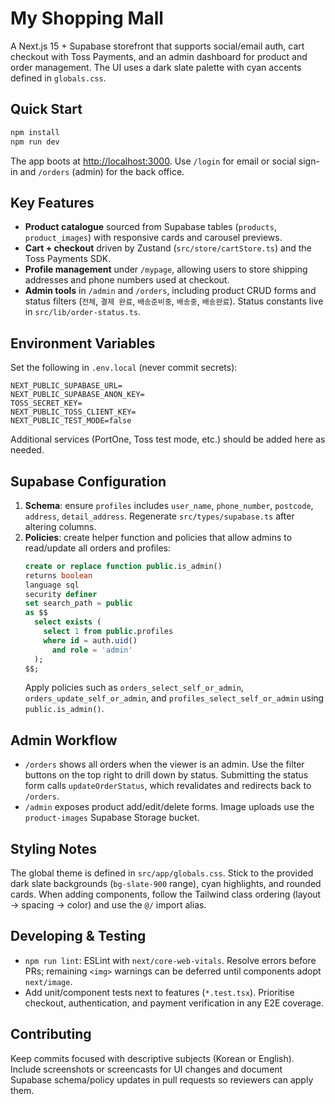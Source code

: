 # My Shopping Mall

A Next.js 15 + Supabase storefront that supports social/email auth, cart checkout with Toss Payments, and an admin dashboard for product and order management. The UI uses a dark slate palette with cyan accents defined in `globals.css`.

## Quick Start

```bash
npm install
npm run dev
```

The app boots at [http://localhost:3000](http://localhost:3000). Use `/login` for email or social sign-in and `/orders` (admin) for the back office.

## Key Features
- **Product catalogue** sourced from Supabase tables (`products`, `product_images`) with responsive cards and carousel previews.
- **Cart + checkout** driven by Zustand (`src/store/cartStore.ts`) and the Toss Payments SDK.
- **Profile management** under `/mypage`, allowing users to store shipping addresses and phone numbers used at checkout.
- **Admin tools** in `/admin` and `/orders`, including product CRUD forms and status filters (`전체`, `결제 완료`, `배송준비중`, `배송중`, `배송완료`). Status constants live in `src/lib/order-status.ts`.

## Environment Variables
Set the following in `.env.local` (never commit secrets):

```
NEXT_PUBLIC_SUPABASE_URL=
NEXT_PUBLIC_SUPABASE_ANON_KEY=
TOSS_SECRET_KEY=
NEXT_PUBLIC_TOSS_CLIENT_KEY=
NEXT_PUBLIC_TEST_MODE=false
```

Additional services (PortOne, Toss test mode, etc.) should be added here as needed.

## Supabase Configuration
1. **Schema**: ensure `profiles` includes `user_name`, `phone_number`, `postcode`, `address`, `detail_address`. Regenerate `src/types/supabase.ts` after altering columns.
2. **Policies**: create helper function and policies that allow admins to read/update all orders and profiles:
   ```sql
   create or replace function public.is_admin()
   returns boolean
   language sql
   security definer
   set search_path = public
   as $$
     select exists (
       select 1 from public.profiles
       where id = auth.uid()
         and role = 'admin'
     );
   $$;
   ```
   Apply policies such as `orders_select_self_or_admin`, `orders_update_self_or_admin`, and `profiles_select_self_or_admin` using `public.is_admin()`.

## Admin Workflow
- `/orders` shows all orders when the viewer is an admin. Use the filter buttons on the top right to drill down by status. Submitting the status form calls `updateOrderStatus`, which revalidates and redirects back to `/orders`.
- `/admin` exposes product add/edit/delete forms. Image uploads use the `product-images` Supabase Storage bucket.

## Styling Notes
The global theme is defined in `src/app/globals.css`. Stick to the provided dark slate backgrounds (`bg-slate-900` range), cyan highlights, and rounded cards. When adding components, follow the Tailwind class ordering (layout → spacing → color) and use the `@/` import alias.

## Developing & Testing
- `npm run lint`: ESLint with `next/core-web-vitals`. Resolve errors before PRs; remaining `<img>` warnings can be deferred until components adopt `next/image`.
- Add unit/component tests next to features (`*.test.tsx`). Prioritise checkout, authentication, and payment verification in any E2E coverage.

## Contributing
Keep commits focused with descriptive subjects (Korean or English). Include screenshots or screencasts for UI changes and document Supabase schema/policy updates in pull requests so reviewers can apply them.
